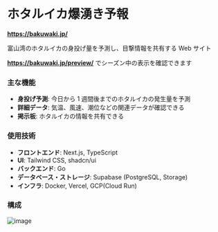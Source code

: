 # ホタルイカ爆湧き予報

**https://bakuwaki.jp/**

富山湾のホタルイカの身投げ量を予測し、目撃情報を共有する Web サイト

**https://bakuwaki.jp/preview/** でシーズン中の表示を確認できます

### 主な機能

- **身投げ予測**: 今日から 1 週間後までのホタルイカの発生量を予測
- **詳細データ**: 気温、風速、潮位などの関連データが確認できる
- **掲示板**: ホタルイカの情報を共有できる

### 使用技術

- **フロントエンド**: Next.js, TypeScript
- **UI**: Tailwind CSS, shadcn/ui
- **バックエンド**: Go
- **データベース・ストレージ**: Supabase (PostgreSQL, Storage)
- **インフラ**: Docker, Vercel, GCP(Cloud Run)

### 構成

![image](https://github.com/user-attachments/assets/d7a99492-d3e3-42a3-9a23-6f1081e2de3d)
